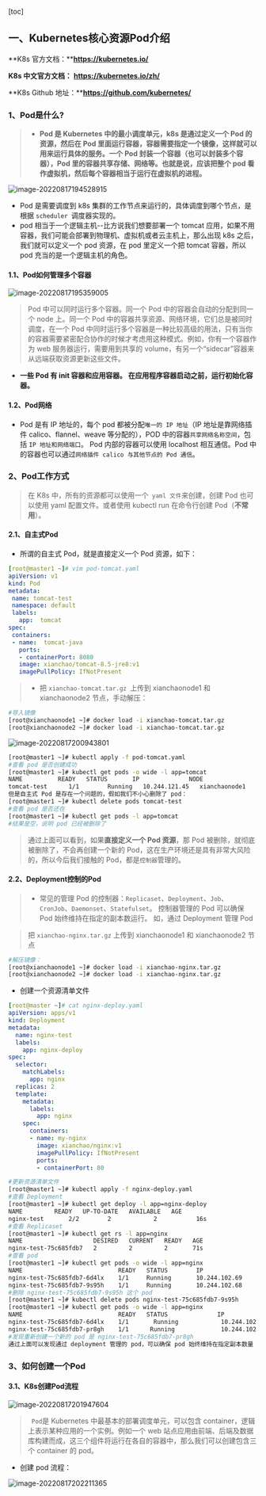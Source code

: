 [toc]

## 一、Kubernetes核心资源Pod介绍

**K8s 官方文档：****https://kubernetes.io/** 

**K8s 中文官方文档：** **https://kubernetes.io/zh/** 

**K8s Github 地址：****https://github.com/kubernetes/** 

### 1、Pod是什么?

> * **Pod 是 Kubernetes 中的最小调度单元，k8s 是通过定义一个 Pod 的资源，然后在 Pod 里面运行容器，容器需要指定一个镜像，这样就可以用来运行具体的服务。一个 Pod 封装一个容器（也可以封装多个容器），Pod 里的容器共享存储、网络等。也就是说，应该把整个 pod 看作虚拟机，然后每个容器相当于运行在虚拟机的进程。** 

![image-20220817194528915](https://saita-ma.oss-cn-beijing.aliyuncs.com/image-20220817194528915.png)

* Pod 是需要调度到 k8s 集群的工作节点来运行的，具体调度到哪个节点，是根据 `scheduler `调度器实现的。 
* pod 相当于一个逻辑主机--比方说我们想要部署一个 tomcat 应用，如果不用容器，我们可能会部署到物理机、虚拟机或者云主机上，那么出现 k8s 之后，我们就可以定义一个 pod 资源，在 pod 里定义一个把 tomcat 容器，所以 pod 充当的是一个逻辑主机的角色。 

#### 1.1、Pod如何管理多个容器

![image-20220817195359005](https://saita-ma.oss-cn-beijing.aliyuncs.com/image-20220817195359005.png)

> Pod 中可以同时运行多个容器。同一个 Pod 中的容器会自动的分配到同一个 node 上。同一个 Pod 中的容器共享资源、网络环境，它们总是被同时调度，在一个 Pod 中同时运行多个容器是一种比较高级的用法，只有当你的容器需要紧密配合协作的时候才考虑用这种模式。例如，你有一个容器作为 web 服务器运行，需要用到共享的 volume，有另一个“sidecar”容器来从远端获取资源更新这些文件。 

* **一些 Pod 有 init 容器和应用容器。 在应用程序容器启动之前，运行初始化容器。** 

#### 1.2、Pod网络

* Pod 是有 IP 地址的，每个 pod 都被分配`唯一的 IP 地址`（IP 地址是靠网络插件 calico、flannel、weave 等分配的），POD 中的容器`共享网络名称空间`，包括 `IP 地址和网络端口`。 Pod 内部的容器可以使用 localhost 相互通信。Pod 中的容器也可以通过`网络插件 calico 与其他节点的 Pod 通信`。 

### 2、Pod工作方式

> 在 K8s 中，所有的资源都可以使用一个` yaml 文件`来创建，创建 Pod 也可以使用 yaml 配置文件。或者使用 kubectl run 在命令行创建 Pod（**不常用**）。

#### 2.1、自主式Pod

* 所谓的自主式 Pod，就是直接定义一个 Pod 资源，如下：

```yaml
[root@master1 ~]# vim pod-tomcat.yaml 
apiVersion: v1 
kind: Pod 
metadata: 
 name: tomcat-test 
 namespace: default 
 labels: 
   app:  tomcat 
spec: 
 containers: 
 - name:  tomcat-java 
   ports: 
   - containerPort: 8080 
   image: xianchao/tomcat-8.5-jre8:v1 
   imagePullPolicy: IfNotPresent 
```

> * 把 `xianchao-tomcat.tar.gz `上传到 xianchaonode1 和 xianchaonode2 节点，手动解压： 

```bash
#导入镜像 
[root@xianchaonode1 ~]# docker load -i xianchao-tomcat.tar.gz 
[root@xianchaonode2 ~]# docker load -i xianchao-tomcat.tar.gz 
```

![image-20220817200943801](https://saita-ma.oss-cn-beijing.aliyuncs.com/image-20220817200943801.png)

```bash
[root@master1 ~]# kubectl apply -f pod-tomcat.yaml 
#查看 pod 是否创建成功 
[root@master1 ~]# kubectl get pods -o wide -l app=tomcat 
NAME          READY   STATUS       IP              NODE 
tomcat-test      1/1        Running   10.244.121.45   xianchaonode1 
但是自主式 Pod 是存在一个问题的，假如我们不小心删除了 pod： 
[root@master1 ~]# kubectl delete pods tomcat-test 
#查看 pod 是否还在 
[root@master1 ~]# kubectl get pods -l app=tomcat 
#结果是空，说明 pod 已经被删除了 
```

> 通过上面可以看到，如果**直接定义一个 Pod 资源**，那 Pod 被删除，就彻底被删除了，不会再创建一个新的 Pod，这在生产环境还是具有非常大风险的，所以今后我们接触的 Pod，都是`控制器`管理的。 

#### 2.2、Deployment控制的Pod

> * 常见的管理 Pod 的控制器：`Replicaset`、`Deployment`、`Job`、`CronJob`、`Daemonset`、`Statefulset`。 控制器管理的 Pod 可以确保 Pod 始终维持在指定的副本数运行。 如，通过 Deployment 管理 Pod 

> 把 `xianchao-nginx.tar.gz` 上传到 xianchaonode1 和 xianchaonode2 节点 

```bash
#解压镜像： 
[root@xianchaonode1 ~]# docker load -i xianchao-nginx.tar.gz 
[root@xianchaonode2 ~]# docker load -i xianchao-nginx.tar.gz 
```

* 创建一个资源清单文件

```yaml
[root@master ~]# cat nginx-deploy.yaml 
apiVersion: apps/v1
kind: Deployment
metadata:
  name: nginx-test
  labels:
    app: nginx-deploy
spec:
  selector:
    matchLabels:
      app: nginx
  replicas: 2
  template:
    metadata:
      labels:
        app: nginx
    spec:
      containers:
      - name: my-nginx
        image: xianchao/nginx:v1
        imagePullPolicy: IfNotPresent
        ports:
        - containerPort: 80
```

```bash
#更新资源清单文件 
[root@master1 ~]# kubectl apply -f nginx-deploy.yaml 
#查看 Deployment 
[root@master1 ~]# kubectl get deploy -l app=nginx-deploy 
NAME         READY   UP-TO-DATE   AVAILABLE   AGE 
nginx-test       2/2        2            2           16s 
#查看 Replicaset 
[root@master1 ~]# kubectl get rs -l app=nginx 
NAME                    DESIRED   CURRENT   READY   AGE 
nginx-test-75c685fdb7   2         2         2       71s 
#查看 pod 
[root@master1 ~]# kubectl get pods -o wide -l app=nginx 
NAME                           READY   STATUS        IP 
nginx-test-75c685fdb7-6d4lx    1/1     Running       10.244.102.69 
nginx-test-75c685fdb7-9s95h    1/1     Running       10.244.102.68 
#删除 nginx-test-75c685fdb7-9s95h 这个 pod 
[root@master1 ~]# kubectl delete pods nginx-test-75c685fdb7-9s95h 
[root@master1 ~]# kubectl get pods -o wide -l app=nginx 
NAME                           READY   STATUS              IP 
nginx-test-75c685fdb7-6d4lx    1/1       Running            10.244.102.69 
nginx-test-75c685fdb7-pr8gh    1/1      Running             10.244.102.70 
#发现重新创建一个新的 pod 是 nginx-test-75c685fdb7-pr8gh 
通过上面可以发现通过 deployment 管理的 pod，可以确保 pod 始终维持在指定副本数量 
```

### 3、如何创建一个Pod

#### 3.1、K8s创建Pod流程

![image-20220817201947604](https://saita-ma.oss-cn-beijing.aliyuncs.com/image-20220817201947604.png)

> ` Pod`是 Kubernetes 中最基本的部署调度单元，可以包含 container，逻辑上表示某种应用的一个实例。例如一个 web 站点应用由前端、后端及数据库构建而成，这三个组件将运行在各自的容器中，那么我们可以创建包含三个 container 的 pod。 

* 创建 pod 流程：

![image-20220817202211365](https://saita-ma.oss-cn-beijing.aliyuncs.com/image-20220817202211365.png)